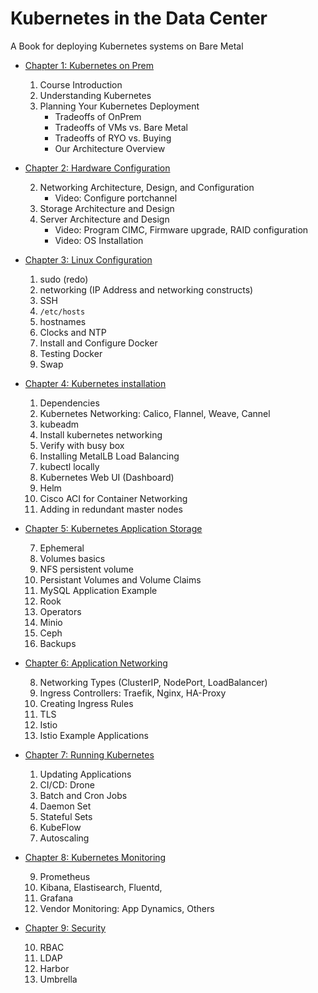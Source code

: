 # Kubernetes in the Data Center

A Book for deploying Kubernetes systems on Bare Metal

* [Chapter 1: Kubernetes on Prem](chapters/01-OnPrem.md)

	1. Course Introduction
	2. Understanding Kubernetes
	3. Planning Your Kubernetes Deployment   
		* Tradeoffs of OnPrem
		* Tradeoffs of VMs vs. Bare Metal
		* Tradeoffs of RYO vs. Buying
		* Our Architecture Overview
	
* [Chapter 2: Hardware Configuration](chapters/02-bminstall.md)
	
	2. Networking Architecture, Design, and Configuration
		* Video: Configure portchannel
	2. Storage Architecture and Design
	2. Server Architecture and Design
		* Video: Program CIMC, Firmware upgrade, RAID configuration
		* Video: OS Installation

		
* [Chapter 3: Linux Configuration](chapters/03-LinuxConfig.md)

	
	1. sudo (redo)
	1. networking (IP Address and networking constructs)
	1. SSH
	1. `/etc/hosts`
	1. hostnames
	1. Clocks and NTP
	1. Install and Configure Docker
	1. Testing Docker
	1. Swap
	
* [Chapter 4: Kubernetes installation](chapters/04-KubernetesInstallation.md)

	1. Dependencies
	1. Kubernetes Networking: Calico, Flannel, Weave, Cannel
	1. kubeadm 
	1. Install kubernetes networking
	1. Verify with busy box
	1. Installing MetalLB Load Balancing
	1. kubectl locally
	1. Kubernetes Web UI (Dashboard)
	1. Helm
	1. Cisco ACI for Container Networking
	1. Adding in redundant master nodes	
	
* [Chapter 5: Kubernetes Application Storage](chapters/07-storage)

	7. Ephemeral 
	8. Volumes basics
	9. NFS persistent volume 
	9. Persistant Volumes and Volume Claims
	7. MySQL Application Example
	7. Rook
	7. Operators
	7. Minio
	7. Ceph
	8. Backups
	
* [Chapter 6: Application Networking](chapters/08-networking)

	8. Networking Types (ClusterIP, NodePort, LoadBalancer)
	8. Ingress Controllers: Traefik, Nginx, HA-Proxy
	8. Creating Ingress Rules
	9. TLS
	8. Istio
	8. Istio Example Applications
	
* [Chapter 7: Running Kubernetes](chapters/x-things)
	1. Updating Applications
	2. CI/CD: Drone
	3. Batch and Cron Jobs
	4. Daemon Set
	2. Stateful Sets
	3. KubeFlow
	4. Autoscaling



* [Chapter 8: Kubernetes Monitoring](chapters/09-monitoring)

	9. Prometheus
	9. Kibana, Elastisearch, Fluentd, 
	9. Grafana
	9. Vendor Monitoring: App Dynamics, Others

* [Chapter 9: Security](chapters/10-security)

	10. RBAC
	10. LDAP
	10. Harbor
	10. Umbrella
